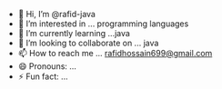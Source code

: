 - 👋 Hi, I’m @rafid-java
- 👀 I’m interested in ... programming languages 
- 🌱 I’m currently learning ...java
- 💞️ I’m looking to collaborate on ... java
- 📫 How to reach me ... rafidhossain699@gmail.com 
- 😄 Pronouns: ...
- ⚡ Fun fact: ...

<!---
rafid-java/rafid-java is a ✨ special ✨ repository because its `README.md` (this file) appears on your GitHub profile.
You can click the Preview link to take a look at your changes.
--->
